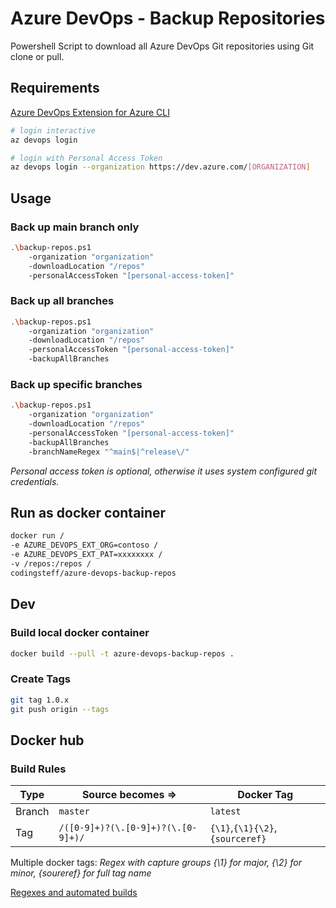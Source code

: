# Azure DevOps - Backup Repositories

Powershell Script to download all Azure DevOps Git repositories using Git clone or pull.

## Requirements

[Azure DevOps Extension for Azure CLI](https://github.com/Azure/azure-devops-cli-extension)

```sh
# login interactive
az devops login

# login with Personal Access Token
az devops login --organization https://dev.azure.com/[ORGANIZATION]
```

## Usage

### Back up main branch only
```sh
.\backup-repos.ps1 
    -organization "organization"
    -downloadLocation "/repos"
    -personalAccessToken "[personal-access-token]"
```

### Back up all branches
```sh
.\backup-repos.ps1 
    -organization "organization"
    -downloadLocation "/repos"
    -personalAccessToken "[personal-access-token]"
    -backupAllBranches
```

### Back up specific branches
```sh
.\backup-repos.ps1 
    -organization "organization"
    -downloadLocation "/repos"
    -personalAccessToken "[personal-access-token]"
    -backupAllBranches
    -branchNameRegex "^main$|^release\/"
```

*Personal access token is optional, otherwise it uses system configured git credentials.*

## Run as docker container

```sh
docker run /
-e AZURE_DEVOPS_EXT_ORG=contoso /
-e AZURE_DEVOPS_EXT_PAT=xxxxxxxx /
-v /repos:/repos /
codingsteff/azure-devops-backup-repos
```

## Dev

### Build local docker container

```sh
docker build --pull -t azure-devops-backup-repos .
```

### Create Tags

```sh
git tag 1.0.x
git push origin --tags
```

## Docker hub

### Build Rules

| Type   | Source becomes =>                  | Docker Tag                      |
| ------ | ---------------------------------- | ------------------------------- |
| Branch | `master`                           | `latest`                        |
| Tag    | `/([0-9]+)?(\.[0-9]+)?(\.[0-9]+)/` | `{\1}`,`{\1}{\2}`,`{sourceref}` |

Multiple docker tags: *Regex with capture groups {\1} for major, {\2} for minor, {soureref} for full tag name*

[Regexes and automated builds](https://docs.docker.com/docker-hub/builds/#regexes-and-automated-builds)
